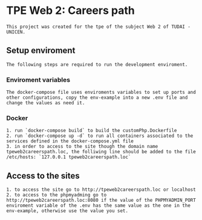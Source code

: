 # TPE Web 2: Careers path
    This project was created for the tpe of the subject Web 2 of TUDAI - UNICEN.

## Setup enviroment
    The following steps are required to run the development enviroment.
### Enviroment variables
    The docker-compose file uses enviroments variables to set up ports and other configurations, copy the env-example into a new .env file and change the values as need it.

### Docker
    1. run `docker-compose build` to build the customPhp.Dockerfile
    2. run `docker-compose up -d` to run all containers associated to the services defined in the docker-compose.yml file
    3. in order to access to the site though the domain name tpeweb2careerspath.loc, the folliwing line should be added to the file /etc/hosts: `127.0.0.1 tpeweb2careerspath.loc`

## Access to the sites
    1. to access the site go to http://tpeweb2careerspath.loc or localhost
    2. to access to the phpmyadming go to  http://tpeweb2careerspath.loc:8080 if the value of the PHPMYADMIN_PORT enviroment variable of the .env has the same value as the one in the env-example, otherwise use the value you set.
